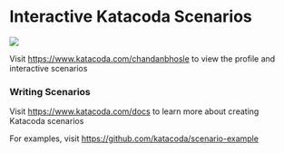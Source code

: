 # Interactive Katacoda Scenarios

[![](http://shields.katacoda.com/katacoda/chandanbhosle/count.svg)](https://www.katacoda.com/chandanbhosle "Get your profile on Katacoda.com")

Visit https://www.katacoda.com/chandanbhosle to view the profile and interactive scenarios

### Writing Scenarios
Visit https://www.katacoda.com/docs to learn more about creating Katacoda scenarios

For examples, visit https://github.com/katacoda/scenario-example
